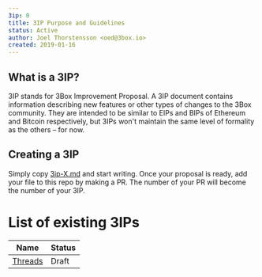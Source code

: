 ```yaml
---
3ip: 0
title: 3IP Purpose and Guidelines
status: Active
author: Joel Thorstensson <oed@3box.io>
created: 2019-01-16
---
```


## What is a 3IP?

3IP stands for 3Box Improvement Proposal. A 3IP document contains information describing new features or other types of changes to the 3Box community. They are intended to be similar to EIPs and BIPs of Ethereum and Bitcoin respectively, but 3IPs won't maintain the same level of formality as the others – for now.

## Creating a 3IP
Simply copy [3ip-X.md](./3ip-X.md) and start writing. Once your proposal is ready, add your file to this repo by making a PR. The number of your PR will become the number of your 3IP.

# List of existing 3IPs

| Name | Status |
| -- | -- |
| [Threads](./3ip-2.md) | Draft |
